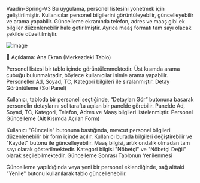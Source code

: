Vaadin-Spring-V3
Bu uygulama, personel listesini yönetmek için geliştirilmiştir. Kullanıcılar personel bilgilerini görüntüleyebilir, güncelleyebilir ve arama yapabilir. Güncelleme ekranında telefon, adres ve maaş gibi ek bilgiler düzenlenebilir hale getirilmiştir. Ayrıca maaş formatı tam sayı olacak şekilde düzeltilmiştir.

![Image](https://github.com/user-attachments/assets/68fe72b8-565d-4141-8955-e649bdda3761)

📌 Açıklama:
Ana Ekran (Merkezdeki Tablo)

Personel listesi bir tablo içinde görüntülenmektedir.
Üst kısımda arama çubuğu bulunmaktadır, böylece kullanıcılar isimle arama yapabilir.
Personeller Ad, Soyad, TC, Kategori bilgileri ile sıralanmıştır.
Detay Görüntüleme (Sol Panel)

Kullanıcı, tabloda bir personeli seçtiğinde, “Detayları Gör” butonuna basarak personelin detaylarını sol tarafta açılan bir panelde görebilir.
Panelde Ad, Soyad, TC, Kategori, Telefon, Adres ve Maaş bilgileri listelenmiştir.
Personel Güncelleme (Alt Kısımda Açılan Form)

Kullanıcı "Güncelle" butonuna bastığında, mevcut personel bilgileri düzenlenebilir bir form içinde açılır.
Kullanıcı burada bilgileri değiştirebilir ve "Kaydet" butonu ile güncelleyebilir.
Maaş bilgisi, artık ondalık olmadan tam sayı olarak gösterilmektedir.
Kategori bilgisi "Nöbetçi" ve "Nöbetçi Değil" olarak seçilebilmektedir.
Güncelleme Sonrası Tablonun Yenilenmesi

Güncelleme yapıldığında veya yeni bir personel eklendiğinde, sağ alttaki "Yenile" butonu kullanılarak tablo güncellenebilir.
